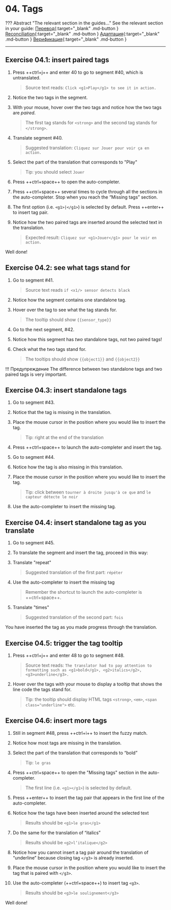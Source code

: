 # 04. Tags

??? Abstract "The relevant section in the guides..."
    See the relevant section in your guide:
    [Перевод](../../translation/tags/){:target="_blank" .md-button }
    [Reconciliation](../../reconciliation/tags/){:target="_blank" .md-button }
    [Адаптация](../../adaptation/tags/){:target="_blank" .md-button }
    [Верификация](../../verification/tags/){:target="_blank" .md-button }

---

## Exercise 04.1: insert paired tags

1. Press ++ctrl+j++ and enter 40 to go to segment #40, which is untranslated.

   > Source text reads: `Click <g1>Play</g1> to see it in action.`

2. Notice the two tags in the segment.
2. With your mouse, hover over the two tags and notice how the two tags are _paired_.

   > The first tag stands for `<strong>` and the second tag stands for `</strong>`.
   <!-- > @quiz: what do you think these are? How to handle them: should we ignore them or reproduce them in the translation? @todo: move to quiz or remove -->

3. Translate segment #40.

   > Suggested translation: `Cliquez sur Jouer pour voir ça en action.`

4. Select the part of the translation that corresponds to "Play"

   > Tip: you should select `Jouer`

5. Press ++ctrl+space++ to open the auto-completer.
6. Press ++ctrl+space++ several times to cycle through all the sections in the auto-completer. Stop when you reach the “Missing tags” section.
7. The first option (i.e. `<g1>|</g1>`) is selected by default. Press ++enter++ to insert tag pair.
8. Notice how the two paired tags are inserted around the selected text in the translation.

   > Expected result: `Cliquez sur <g1>Jouer</g1> pour le voir en action.`

Well done!


## Exercise 04.2: see what tags stand for

1. Go to segment #41.

   > Source text reads `if <x1/> sensor detects black`

2. Notice how the segment contains one standalone tag.
3. Hover over the tag to see what the tag stands for.

   > The tooltip should show `{{sensor_type}}`

4. Go to the next segment, #42.
5. Notice how this segment has _two_ standalone tags, not two paired tags!
6. Check what the two tags stand for.

   > The tooltips should show `{{object1}}` and `{{object2}}`

!!! Предупреждение
    The difference between two standalone tags and two paired tags is very important.

## Exercise 04.3: insert standalone tags

1. Go to segment #43.
2. Notice that the tag is missing in the translation.
3. Place the mouse cursor in the position where you would like to insert the tag.

   > Tip: right at the end of the translation

4. Press ++ctrl+space++ to launch the auto-completer and insert the tag.
5. Go to segment #44.
6. Notice how the tag is also missing in this translation.
7. Place the mouse cursor in the position where you would like to insert the tag.

   > Tip: click between `tourner à droite jusqu'à ce que` and `le capteur détecte le noir`

8. Use the auto-completer to insert the missing tag.

## Exercise 04.4: insert standalone tag as you translate

1. Go to segment #45.
2. To translate the segment and insert the tag, proceed in this way:
3. Translate "repeat"

   > Suggested translation of the first part: `répéter`

4. Use the auto-completer to insert the missing tag

   > Remember the shortcut to launch the auto-completer is ++ctrl+space++.

5. Translate "times"

   > Suggested translation of the second part: `fois`

You have inserted the tag as you made progress through the translation.




## Exercise 04.5: trigger the tag tooltip

<!-- translation: Le traducteur a dû prêter attention au formatage tel que le gras, l'italique, le soulignement</g3>. -->

1. Press ++ctrl+j++ and enter 48 to go to segment #48.

   > Source text reads: `The translator had to pay attention to formatting such as <g1>bold</g1>, <g2>italics</g2>, <g3>underline</g3>.`

2. Hover over the tags with your mouse to display a tooltip that shows the line code the tags stand for.

   > Tip: the tooltip should display HTML tags `<strong>`, `<em>`, `<span class="underline">` etc.

<!-- @ŧodo: add exercise about notes, add exercise about search hash -->


## Exercise 04.6: insert more tags

1. Still in segment #48, press ++ctrl+i++ to insert the fuzzy match.
2. Notice how most tags are missing in the translation.
2. Select the part of the translation that corresponds to “bold”

   > Tip: `le gras`

3. Press ++ctrl+space++ to open the "Missing tags" section in the auto-completer.

   > The first line (i.e. `<g1></g1>`) is selected by default.

4. Press ++enter++ to insert the tag pair that appears in the first line of the auto-completer.
4. Notice how the tags have been inserted around the selected text

   > Results should be `<g1>le gras</g1>`

5. Do the same for the translation of “italics”

   > Results should be `<g2>l’italique</g2>`

5. Notice how you cannot insert a tag pair around the translation of “underline” because closing tag `</g3>` is already inserted.

6. Place the mouse cursor in the position where you would like to insert the tag that is paired with `</g3>`.

7. Use the auto-completer (++ctrl+space++) to insert tag `<g3>`.

   > Results should be `<g3>le soulignement</g3>`

Well done!

<!-- @ŧodo > @quiz: insert  -->

<!--
!!! note "NOTE FOR HELPERS"
    Two exercises for verifiers, won't be mixed with the above. Feel free to do these two exercises now and provide feedback but they will be reviewed and wrapped up later (after the seminar).

@todo: comment this whole section, and add later to the exercises in the verifiers guide


## Exercise 04.7: relocate tag

In this exercise, you'll practice how to move a tag.

1. Go to segment #30 (“<g1>Don’t Open This Email</g1>”)
> translation: N<g1>'ouvrez pas cet </g1>e-mail

    > @quiz: what do you notice?

2. Notice how the position of the first tag (tag `<g1>`) is incorrect. You will fix that.

    > @quiz: it should be at the beginning of the segment / end / in the middle

3. Double click on the tag `<g1>` to select it.
4. Now drag and drop it to the correct position.

    > tip: the paired tags should also include "N"

??? note "Solution"
    shows the expected result (the solution) @todo: complete

!!! note "Tip for RTL languages"

    Please use the helpdesk if you find a complicated situation and we'll help you.

Well done!

## Exercise 04.8d: relocate tag

In this exercise, you'll practice another way to move a tag to its correct position.

1. Still in segment #30 (“<g1>Don’t Open This Email</g1>”) ç
> translation is now: <g1>N'ouvrez pas cet </g1>e-mail
2. Notice the position of the second tag (`</g1>`) is also incorrect.
3. Double click on the tag `<g1>` to select it.
4. Press +del+ on your keyboard to delete the tag.
5. Place the cursor (e.g. just click) where you want the tag to appear instead
6. Use the auto-completer to insert the tag

    > tip: ++ctrl+space++

??? note "Solution"
    shows the expected result (the solution) @todo: complete

-->



